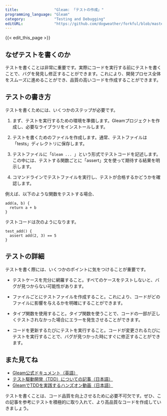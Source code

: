 ```yaml
---
title:                "Gleam: 「テストの作成」"
programming_language: "Gleam"
category:             "Testing and Debugging"
editURL:              "https://github.com/dogweather/forkful/blob/master/content/ja/gleam/writing-tests.md"
---
```


{{< edit_this_page >}}

## なぜテストを書くのか
テストを書くことは非常に重要です。実際にコードを実行する前にテストを書くことで、バグを発見し修正することができます。これにより、開発プロセス全体をスムーズに進めることができ、品質の高いコードを作成することができます。

## テストの書き方
テストを書くためには、いくつかのステップが必要です。

1. まず、テストを実行するための環境を準備します。Gleamプロジェクトを作成し、必要なライブラリをインストールします。

2. テストを書くためのファイルを作成します。通常、テストファイルは「tests」ディレクトリに保存します。

3. テストファイルに「```Gleam ... ```」という形式でテストコードを記述します。この中には、テストする関数ごとに「assert」文を使って期待する結果を明示します。

4. コマンドラインでテストファイルを実行し、テストが合格するかどうかを確認します。

例えば、以下のような関数をテストする場合、

```Gleam
add(a, b) {
  return a + b
}
```

テストコードは次のようになります。

```Gleam
test_add() {
  assert add(2, 3) == 5
}
```

## テストの詳細
テストを書く際には、いくつかのポイントに気をつけることが重要です。

- テストケースを充分に網羅すること。すべてのケースをテストしないと、バグが見つからない可能性があります。

- ファイルごとにテストファイルを作成すること。これにより、コードがどのファイルに影響を与えるかを明確にすることができます。

- タイプ関数を使用すること。タイプ関数を使うことで、コードの一部が正しくテストされなかった場合にエラーを発生させることができます。

- コードを更新するたびにテストを実行すること。コードが変更されるたびにテストを実行することで、バグが見つかった時にすぐに修正することができます。

## また見てね
- [Gleam公式ドキュメント（英語）](https://gleam.run/getting_started/testing.html)
- [テスト駆動開発（TDD）についての記事（日本語）](https://note.com/takeharu_note/n/ne58fc231dd5b)
- [GleamでTDDを実践するハンズオン動画（日本語）](https://www.youtube.com/watch?v=ieSffNNgDyg)

テストを書くことは、コード品質を向上させるために必要不可欠です。ぜひ、この記事を参考にテストを積極的に取り入れて、より高品質なコードを作成していきましょう。